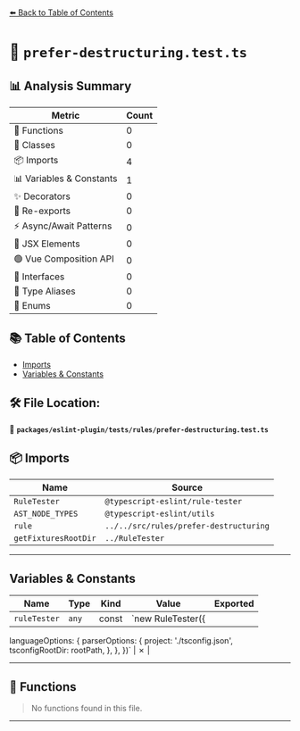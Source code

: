 [⬅️ Back to Table of Contents](../../../../index.md)

# 📄 `prefer-destructuring.test.ts`

## 📊 Analysis Summary

| Metric | Count |
|--------|-------|
| 🔧 Functions | 0 |
| 🧱 Classes | 0 |
| 📦 Imports | 4 |
| 📊 Variables & Constants | 1 |
| ✨ Decorators | 0 |
| 🔄 Re-exports | 0 |
| ⚡ Async/Await Patterns | 0 |
| 💠 JSX Elements | 0 |
| 🟢 Vue Composition API | 0 |
| 📐 Interfaces | 0 |
| 📑 Type Aliases | 0 |
| 🎯 Enums | 0 |

## 📚 Table of Contents

- [Imports](#imports)
- [Variables & Constants](#variables-constants)

## 🛠️ File Location:
📂 **`packages/eslint-plugin/tests/rules/prefer-destructuring.test.ts`**

## 📦 Imports

| Name | Source |
|------|--------|
| `RuleTester` | `@typescript-eslint/rule-tester` |
| `AST_NODE_TYPES` | `@typescript-eslint/utils` |
| `rule` | `../../src/rules/prefer-destructuring` |
| `getFixturesRootDir` | `../RuleTester` |


---

## Variables & Constants

| Name | Type | Kind | Value | Exported |
|------|------|------|-------|----------|
| `ruleTester` | `any` | const | `new RuleTester({
  languageOptions: {
    parserOptions: {
      project: './tsconfig.json',
      tsconfigRootDir: rootPath,
    },
  },
})` | ✗ |


---

## 🔧 Functions

> No functions found in this file.


---